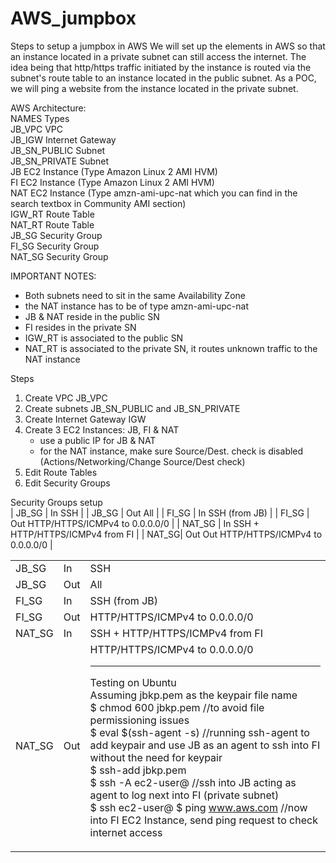 # AWS_jumpbox
Steps to setup a jumpbox in AWS
We will set up the elements in AWS so that an instance located in a private subnet can still access the internet.
The idea being that http/https traffic initiated by the instance is routed via the subnet's route table
to an instance located in the public subnet.
As a POC, we will ping a website from the instance located in the private subnet.


AWS Architecture:  
NAMES         Types  
JB_VPC        VPC  
JB_IGW        Internet Gateway  
JB_SN_PUBLIC  Subnet  
JB_SN_PRIVATE Subnet  
JB            EC2 Instance (Type Amazon Linux 2 AMI HVM)  
FI            EC2 Instance (Type Amazon Linux 2 AMI HVM)  
NAT           EC2 Instance (Type amzn-ami-upc-nat which you can find in the search textbox in Community AMI section)  
IGW_RT        Route Table  
NAT_RT        Route Table  
JB_SG         Security Group  
FI_SG         Security Group  
NAT_SG        Security Group  


IMPORTANT NOTES:  
* Both subnets need to sit in the same Availability Zone
* the NAT instance has to be of type amzn-ami-upc-nat
* JB & NAT reside in the public SN
* FI resides in the private SN
* IGW_RT is associated to the public SN
* NAT_RT is associated to the private SN, it routes unknown traffic to the NAT instance

Steps
1) Create VPC JB_VPC
2) Create subnets JB_SN_PUBLIC and JB_SN_PRIVATE
3) Create Internet Gateway IGW
4) Create 3 EC2 Instances: JB, FI & NAT
      * use a public IP for JB & NAT
      * for the NAT instance, make sure Source/Dest. check is disabled (Actions/Networking/Change Source/Dest check)
5) Edit Route Tables
6) Edit Security Groups

Security Groups setup  
| JB_SG | In  SSH |
| JB_SG | Out All |
| FI_SG | In  SSH (from JB) |
| FI_SG | Out HTTP/HTTPS/ICMPv4 to 0.0.0.0/0 |
| NAT_SG | In  SSH + HTTP/HTTPS/ICMPv4 from FI |
| NAT_SG| Out Out HTTP/HTTPS/ICMPv4 to 0.0.0.0/0 |

<table>
     <tr> <td> JB_SG <td> In <td> SSH
     <tr> <td> JB_SG <td> Out <td> All
     <tr> <td> FI_SG <td> In <td> SSH (from JB)
     <tr> <td> FI_SG <td> Out <td> HTTP/HTTPS/ICMPv4 to 0.0.0.0/0
     <tr> <td> NAT_SG <td> In <td> SSH + HTTP/HTTPS/ICMPv4 from FI
     <tr> <td> NAT_SG <td> Out <td> HTTP/HTTPS/ICMPv4 to 0.0.0.0/0

----------------------------------------------------  
Testing on Ubuntu  
Assuming jbkp.pem as the keypair file name  
$ chmod 600 jbkp.pem        //to avoid file permissioning issues  
$ eval $(ssh-agent -s)      //running ssh-agent to add keypair and use JB as an agent to ssh into FI without the need for keypair  
$ ssh-add jbkp.pem          
$ ssh -A ec2-user@<JB Public IP>      //ssh into JB acting as agent to log next into FI (private subnet)  
$ ssh ec2-user@<FI Private IP>
$ ping www.aws.com                    //now into FI EC2 Instance, send ping request to check internet access  

